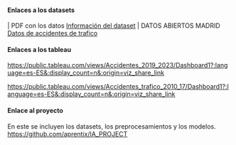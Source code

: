 #### Enlaces a los datasets
| PDF con los datos 
[Información del dataset](https://datos.madrid.es/FWProjects/egob/Catalogo/Seguridad/Ficheros/Estructura_DS_Accidentes_trafico_desde_2019.pdf)
| DATOS ABIERTOS MADRID [Datos de accidentes de trafico](https://datos.madrid.es/portal/site/egob/menuitem.c05c1f754a33a9fbe4b2e4b284f1a5a0/?vgnextoid=7c2843010d9c3610VgnVCM2000001f4a900aRCRD&vgnextchannel=374512b9ace9f310VgnVCM100000171f5a0aRCRD&vgnextfmt=default)

#### Enlaces a los tableau
https://public.tableau.com/views/Accidentes_2019_2023/Dashboard1?:language=es-ES&:display_count=n&:origin=viz_share_link

https://public.tableau.com/views/Accidentes_trafico_2010_17/Dashboard1?:language=es-ES&:display_count=n&:origin=viz_share_link

#### Enlace al proyecto
En este se incluyen los datasets, los preprocesamientos y los modelos.
https://github.com/aprentix/IA_PROJECT

